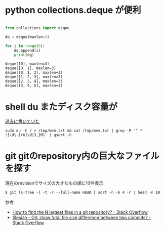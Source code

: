 # python collections.deque が便利

```python

from collections import deque

dq = deque(maxlen=3)

for i in range(6):
    dq.append(i)
    print(dq)
```

```
deque([0], maxlen=3)
deque([0, 1], maxlen=3)
deque([0, 1, 2], maxlen=3)
deque([1, 2, 3], maxlen=3)
deque([2, 3, 4], maxlen=3)
deque([3, 4, 5], maxlen=3)
```


# shell du またディスク容量が

[過去に書いていた](../20160924/readme.md)

```
sudo du -h / > /tmp/mem.txt && cat /tmp/mem.txt | grep -P '^ *([\d\.]+G|\d{3,}M)' | gsort -h
```

# git gitのrepository内の巨大なファイルを探す

現在のrevisionでサイズの大きなもの順に10件表示

```
$ git ls-tree -l -t -r --full-name HEAD | sort -n -k 4 -r | head -n 10
```

参考

- [How to find the N largest files in a git repository? - Stack Overflow](http://stackoverflow.com/questions/9456550/how-to-find-the-n-largest-files-in-a-git-repository)
- [filesize - Git: show total file size difference between two commits? - Stack Overflow](
http://stackoverflow.com/questions/10845051/git-show-total-file-size-difference-between-two-commits/10847242#10847242)
